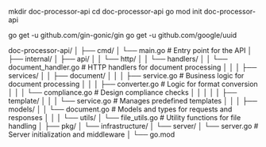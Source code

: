 mkdir doc-processor-api
cd doc-processor-api
go mod init doc-processor-api

go get -u github.com/gin-gonic/gin
go get -u github.com/google/uuid

doc-processor-api/
│
├── cmd/
│   └── main.go                   # Entry point for the API
│
├── internal/
│   ├── api/
│   │   └── http/
│   │       └── handlers/
│   │           └── document_handler.go  # HTTP handlers for document processing
│   │
│   ├── services/
│   │   ├── document/
│   │   │   ├── service.go               # Business logic for document processing
│   │   │   ├── converter.go             # Logic for format conversion
│   │   │   └── compliance.go            # Design compliance checks
│   │   │
│   │   ├── template/
│   │   │   └── service.go               # Manages predefined templates
│   │
│   ├── models/
│   │   └── document.go                  # Models and types for requests and responses
│   │
│   └── utils/
│       └── file_utils.go                # Utility functions for file handling
│
├── pkg/
│   └── infrastructure/
│       └── server/
│           └── server.go                # Server initialization and middleware
│
└── go.mod
